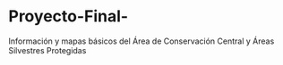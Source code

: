 # Proyecto-Final-
Información y mapas básicos del Área de Conservación Central y Áreas Silvestres Protegidas 
